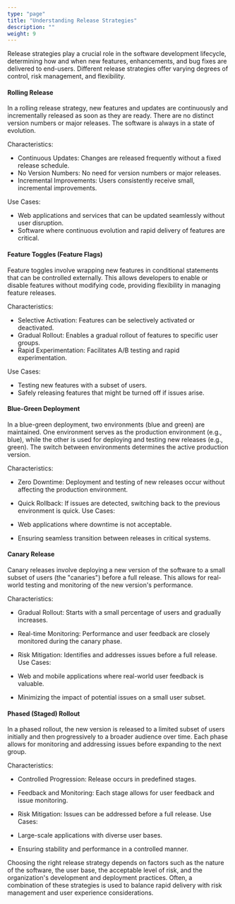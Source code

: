```yaml
---
type: "page"
title: "Understanding Release Strategies"
description: ""
weight: 9
---
```


Release strategies play a crucial role in the software development lifecycle, determining how and when new features, enhancements, and bug fixes are delivered to end-users. Different release strategies offer varying degrees of control, risk management, and flexibility.

#### **Rolling Release**

In a rolling release strategy, new features and updates are continuously and incrementally released as soon as they are ready. There are no distinct version numbers or major releases. The software is always in a state of evolution.

Characteristics:

- Continuous Updates: Changes are released frequently without a fixed release schedule.
- No Version Numbers: No need for version numbers or major releases.
- Incremental Improvements: Users consistently receive small, incremental improvements.

Use Cases:

- Web applications and services that can be updated seamlessly without user disruption.
- Software where continuous evolution and rapid delivery of features are critical.

#### **Feature Toggles (Feature Flags)**

Feature toggles involve wrapping new features in conditional statements that can be controlled externally. This allows developers to enable or disable features without modifying code, providing flexibility in managing feature releases.

Characteristics:

- Selective Activation: Features can be selectively activated or deactivated.
- Gradual Rollout: Enables a gradual rollout of features to specific user groups.
- Rapid Experimentation: Facilitates A/B testing and rapid experimentation.

Use Cases:

- Testing new features with a subset of users.
- Safely releasing features that might be turned off if issues arise.

#### **Blue-Green Deployment**

In a blue-green deployment, two environments (blue and green) are maintained. One environment serves as the production environment (e.g., blue), while the other is used for deploying and testing new releases (e.g., green). The switch between environments determines the active production version.

Characteristics:

- Zero Downtime: Deployment and testing of new releases occur without affecting the production environment.
- Quick Rollback: If issues are detected, switching back to the previous environment is quick.
Use Cases:

- Web applications where downtime is not acceptable.
- Ensuring seamless transition between releases in critical systems.

#### **Canary Release**

Canary releases involve deploying a new version of the software to a small subset of users (the "canaries") before a full release. This allows for real-world testing and monitoring of the new version's performance.

Characteristics:

- Gradual Rollout: Starts with a small percentage of users and gradually increases.
- Real-time Monitoring: Performance and user feedback are closely monitored during the canary phase.
- Risk Mitigation: Identifies and addresses issues before a full release.
Use Cases:

- Web and mobile applications where real-world user feedback is valuable.
- Minimizing the impact of potential issues on a small user subset.

#### **Phased (Staged) Rollout**

In a phased rollout, the new version is released to a limited subset of users initially and then progressively to a broader audience over time. Each phase allows for monitoring and addressing issues before expanding to the next group.

Characteristics:

- Controlled Progression: Release occurs in predefined stages.
- Feedback and Monitoring: Each stage allows for user feedback and issue monitoring.
- Risk Mitigation: Issues can be addressed before a full release.
Use Cases:

- Large-scale applications with diverse user bases.
- Ensuring stability and performance in a controlled manner.


Choosing the right release strategy depends on factors such as the nature of the software, the user base, the acceptable level of risk, and the organization's development and deployment practices. Often, a combination of these strategies is used to balance rapid delivery with risk management and user experience considerations.